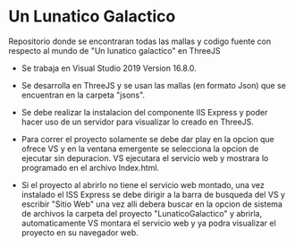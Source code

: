 # Un Lunatico Galactico
 Repositorio donde se encontraran todas las mallas y codigo fuente con respecto al mundo de "Un lunatico galactico" en ThreeJS

 - Se trabaja en Visual Studio 2019 Version 16.8.0.

 - Se desarrolla en ThreeJS y se usan las mallas (en formato Json) que se encuentran en la carpeta "jsons".

 - Se debe realizar la instalacion del componente IIS Express y poder hacer uso de un servidor para visualizar lo creado en ThreeJS.

 - Para correr el proyecto solamente se debe dar play en la opcion que ofrece VS y en la ventana emergente se selecciona la opcion de ejecutar
   sin depuracion. VS ejecutara el servicio web y mostrara lo programado en el archivo Index.html.
 
 - Si el proyecto al abrirlo no tiene el servicio web montado, una vez instalado el ISS Express se debe dirigir a la barra de busqueda del VS
   y escribir "Sitio Web" una vez alli debera buscar en la opcion de sistema de archivos la carpeta del proyecto "LunaticoGalactico" y abrirla,
   automaticamente VS montara el servicio web y ya podra visualizar el proyecto en su navegador web.